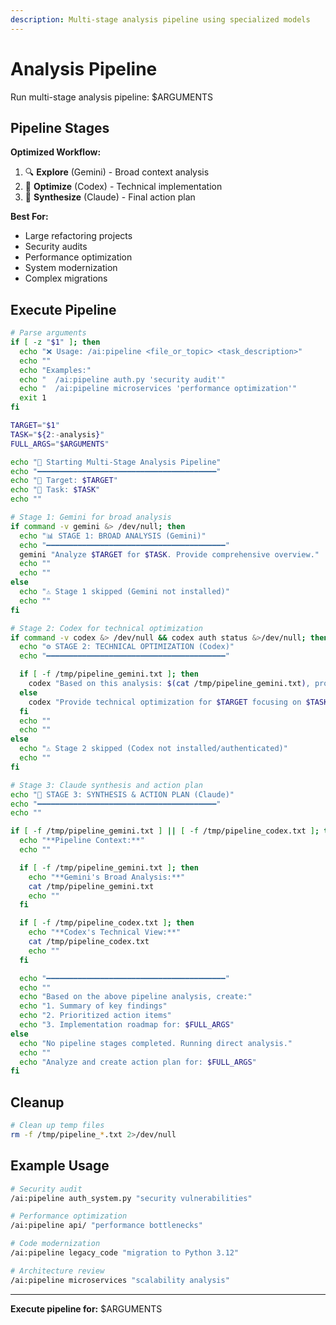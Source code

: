 ```yaml
---
description: Multi-stage analysis pipeline using specialized models
---
```


# Analysis Pipeline

Run multi-stage analysis pipeline: $ARGUMENTS

## Pipeline Stages

**Optimized Workflow:**
1. 🔍 **Explore** (Gemini) - Broad context analysis
2. 🔧 **Optimize** (Codex) - Technical implementation
3. 🎯 **Synthesize** (Claude) - Final action plan

**Best For:**
- Large refactoring projects
- Security audits
- Performance optimization
- System modernization
- Complex migrations

## Execute Pipeline

```bash
# Parse arguments
if [ -z "$1" ]; then
  echo "❌ Usage: /ai:pipeline <file_or_topic> <task_description>"
  echo ""
  echo "Examples:"
  echo "  /ai:pipeline auth.py 'security audit'"
  echo "  /ai:pipeline microservices 'performance optimization'"
  exit 1
fi

TARGET="$1"
TASK="${2:-analysis}"
FULL_ARGS="$ARGUMENTS"

echo "🔄 Starting Multi-Stage Analysis Pipeline"
echo "━━━━━━━━━━━━━━━━━━━━━━━━━━━━━━━━━━━━━━━━"
echo "📂 Target: $TARGET"
echo "🎯 Task: $TASK"
echo ""

# Stage 1: Gemini for broad analysis
if command -v gemini &> /dev/null; then
  echo "📊 STAGE 1: BROAD ANALYSIS (Gemini)"
  echo "━━━━━━━━━━━━━━━━━━━━━━━━━━━━━━━━━━━━━━━━"
  gemini "Analyze $TARGET for $TASK. Provide comprehensive overview." | tee /tmp/pipeline_gemini.txt
  echo ""
  echo ""
else
  echo "⚠️ Stage 1 skipped (Gemini not installed)"
  echo ""
fi

# Stage 2: Codex for technical optimization
if command -v codex &> /dev/null && codex auth status &>/dev/null; then
  echo "⚙️ STAGE 2: TECHNICAL OPTIMIZATION (Codex)"
  echo "━━━━━━━━━━━━━━━━━━━━━━━━━━━━━━━━━━━━━━━━"

  if [ -f /tmp/pipeline_gemini.txt ]; then
    codex "Based on this analysis: $(cat /tmp/pipeline_gemini.txt), provide technical optimization for $TARGET focusing on $TASK" | tee /tmp/pipeline_codex.txt
  else
    codex "Provide technical optimization for $TARGET focusing on $TASK" | tee /tmp/pipeline_codex.txt
  fi
  echo ""
  echo ""
else
  echo "⚠️ Stage 2 skipped (Codex not installed/authenticated)"
  echo ""
fi

# Stage 3: Claude synthesis and action plan
echo "🎯 STAGE 3: SYNTHESIS & ACTION PLAN (Claude)"
echo "━━━━━━━━━━━━━━━━━━━━━━━━━━━━━━━━━━━━━━━━"
echo ""

if [ -f /tmp/pipeline_gemini.txt ] || [ -f /tmp/pipeline_codex.txt ]; then
  echo "**Pipeline Context:**"
  echo ""

  if [ -f /tmp/pipeline_gemini.txt ]; then
    echo "**Gemini's Broad Analysis:**"
    cat /tmp/pipeline_gemini.txt
    echo ""
  fi

  if [ -f /tmp/pipeline_codex.txt ]; then
    echo "**Codex's Technical View:**"
    cat /tmp/pipeline_codex.txt
    echo ""
  fi

  echo "━━━━━━━━━━━━━━━━━━━━━━━━━━━━━━━━━━━━━━━━"
  echo ""
  echo "Based on the above pipeline analysis, create:"
  echo "1. Summary of key findings"
  echo "2. Prioritized action items"
  echo "3. Implementation roadmap for: $FULL_ARGS"
else
  echo "No pipeline stages completed. Running direct analysis."
  echo ""
  echo "Analyze and create action plan for: $FULL_ARGS"
fi
```

## Cleanup

```bash
# Clean up temp files
rm -f /tmp/pipeline_*.txt 2>/dev/null
```

## Example Usage

```bash
# Security audit
/ai:pipeline auth_system.py "security vulnerabilities"

# Performance optimization
/ai:pipeline api/ "performance bottlenecks"

# Code modernization
/ai:pipeline legacy_code "migration to Python 3.12"

# Architecture review
/ai:pipeline microservices "scalability analysis"
```

---

**Execute pipeline for:** $ARGUMENTS
